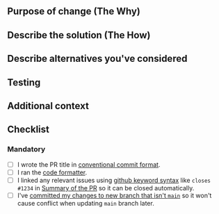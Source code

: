 <!-- for small documentation fixes, it's okay to ignore the template -->

## Purpose of change (The Why)

<!-- e.g resolves #1234 / monster A is too OP despite being an early-game mob -->

## Describe the solution (The How)

<!-- e.g nerfs monster A -->

## Describe alternatives you've considered

## Testing

<!-- Describe what steps you took to test that this PR resolved the bug or added the feature, and what tests you performed to make sure it didn't cause any regressions.  Also include testing suggestions for reviewers and maintainers. -->

## Additional context

<!-- Add any other context (such as mock-ups, proof of concepts or screenshots) about the feature or bugfix here. -->

## Checklist

<!--
NOTE: Please grant permission for repository maintainers to edit your PR.  It is EXTREMELY common for PRs to be held up due to trivial changes being requested and the author being unavailable to make them.  In web UI, you can do it by clicking the "Allow edits and access to secrets by maintainers" checkbox next to "Create Pull Request" button at the bottom of the editor, or by clicking the same checkbox in the sidebar after PR has been created.

NOTE: Please read your emails. Anyone mentioned on Github with an @ will receive an email, any activity on your work will also send emails. This is more reliable than being notified on our Discord, you will always get an email.
--->

### Mandatory

- [ ] I wrote the PR title in [conventional commit format](https://docs.cataclysmbn.org/contribute/changelog_guidelines/).
- [ ] I ran the [code formatter](https://docs.cataclysmbn.org/contribute/contributing/#code-style).
- [ ] I linked any relevant issues using [github keyword syntax](https://docs.cataclysmbn.org/contribute/contributing/#pull-request-notes) like `closes #1234` in [Summary of the PR](#purpose-of-change-the-why) so it can be closed automatically.
- [ ] I've [committed my changes to new branch that isn't `main`](https://docs.cataclysmbn.org/contribute/contributing/#make-your-changes) so it won't cause conflict when updating `main` branch later.

<!--
please remove sections irrelevant to this PR.

### Optional

- [ ] This PR ports commits from DDA or other cataclysm forks.
  - [ ] I have attributed original authors in the commit messages adding [`Co-Authored-By`](https://docs.github.com/pull-requests/committing-changes-to-your-project/creating-and-editing-commits/creating-a-commit-with-multiple-authors) in the commit message.
  - [ ] I have linked the URL of original PR(s) in the description.
- [ ] This is a C++ PR that modifies JSON loading or behavior.
  - [ ] I have documented the changes in the appropriate location in the `doc/` folder.
  - [ ] If documentation for this feature does not exist, please write it or at least note its lack in PR description.
  - [ ] New localizable fields need to be added to the `lang/bn_extract_json_strings.sh` script if it does not support them yet.
  - [ ] If applicable, add checks on game load that would validate the loaded data.
  - [ ] If it modifies format of save files, please add migration from the old format.
- [ ] This is a PR that modifies build process or code organization.
  - [ ] Please document the changes in the appropriate location in the `doc/` folder.
  - [ ] If documentation for this feature or process does not exist, please write it.
  - [ ] If the change alters versions of software required to build or work with the game, please document it.
- [ ] This is a PR that removes JSON entities.
  - [ ] The removed JSON entities have new entries in `data/json/obsoletion/` folder or use some other migration process for existing saves.
- [ ] This PR modifies BN's lua API.
  - [ ] I have committed the output of `deno task doc` so the Lua API documentation is updated.
-->
